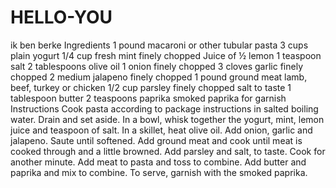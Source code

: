 # HELLO-YOU
ik ben berke
Ingredients
1 pound macaroni or other tubular pasta
3 cups plain yogurt
1/4 cup fresh mint finely chopped
Juice of ½ lemon
1 teaspoon salt
2 tablespoons olive oil
1 onion finely chopped
3 cloves garlic finely chopped
2 medium jalapeno finely chopped
1 pound ground meat lamb, beef, turkey or chicken
1/2 cup parsley finely chopped
salt to taste
1 tablespoon butter
2 teaspoons paprika
smoked paprika for garnish
Instructions
Cook pasta according to package instructions in salted boiling water. Drain and set aside.
In a bowl, whisk together the yogurt, mint, lemon juice and teaspoon of salt.
In a skillet, heat olive oil. Add onion, garlic and jalapeno.
Saute until softened.
Add ground meat and cook until meat is cooked through and a little browned.
Add parsley and salt, to taste. Cook for another minute.
Add meat to pasta and toss to combine.
Add butter and paprika and mix to combine.
To serve, garnish with the smoked paprika.
